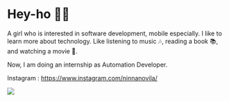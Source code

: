 # Hey-ho 👋👋

<!--
**ninnanovila/ninnanovila** is a ✨ _special_ ✨ repository because its `README.md` (this file) appears on your GitHub profile.

Here are some ideas to get you started:

- 🔭 I’m currently working on ...
- 🌱 I’m currently learning ...
- 👯 I’m looking to collaborate on ...
- 🤔 I’m looking for help with ...
- 💬 Ask me about ...
- 📫 How to reach me: ...
- 😄 Pronouns: ...
- ⚡ Fun fact: ...
-->

A girl who is interested in software development, mobile especially. I like to learn more about technology. Like listening to music 🎶, reading a book 📚, and watching a movie 🍿.

Now, I am doing an internship as Automation Developer. 

Instagram : https://www.instagram.com/ninnanovila/

<img src="https://github-readme-stats.vercel.app/api?username=ninnanovila">
